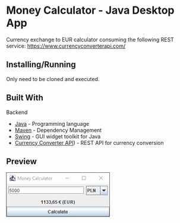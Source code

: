 # Money Calculator - Java Desktop App

 Currency exchange to EUR calculator consuming the following REST service: https://www.currencyconverterapi.com/ 

## Installing/Running

Only need to be cloned and executed.

## Built With

Backend
* [Java](https://www.java.com/es/) - Programming language
* [Maven](https://maven.apache.org/) - Dependency Management
* [Swing](https://en.wikipedia.org/wiki/Swing_(Java)) - GUI widget toolkit for Java 
* [Currency Converter API](https://www.currencyconverterapi.com/)) - REST API for currency conversion

## Preview

![alt-text](https://github.com/GerardoSant/MoneyCalculatorIS2/blob/master/gifs/preview.gif)
